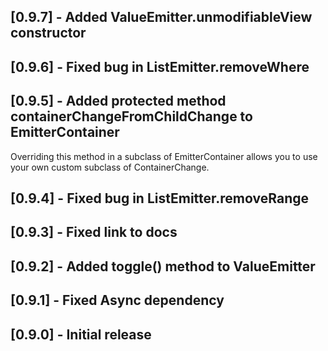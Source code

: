 ## [0.9.7] - Added ValueEmitter.unmodifiableView constructor

## [0.9.6] - Fixed bug in ListEmitter.removeWhere

## [0.9.5] - Added protected method containerChangeFromChildChange to EmitterContainer

Overriding this method in a subclass of EmitterContainer allows you to use your own custom
subclass of ContainerChange.

## [0.9.4] - Fixed bug in ListEmitter.removeRange

## [0.9.3] - Fixed link to docs

## [0.9.2] - Added toggle() method to ValueEmitter<bool>

## [0.9.1] - Fixed Async dependency

## [0.9.0] - Initial release


